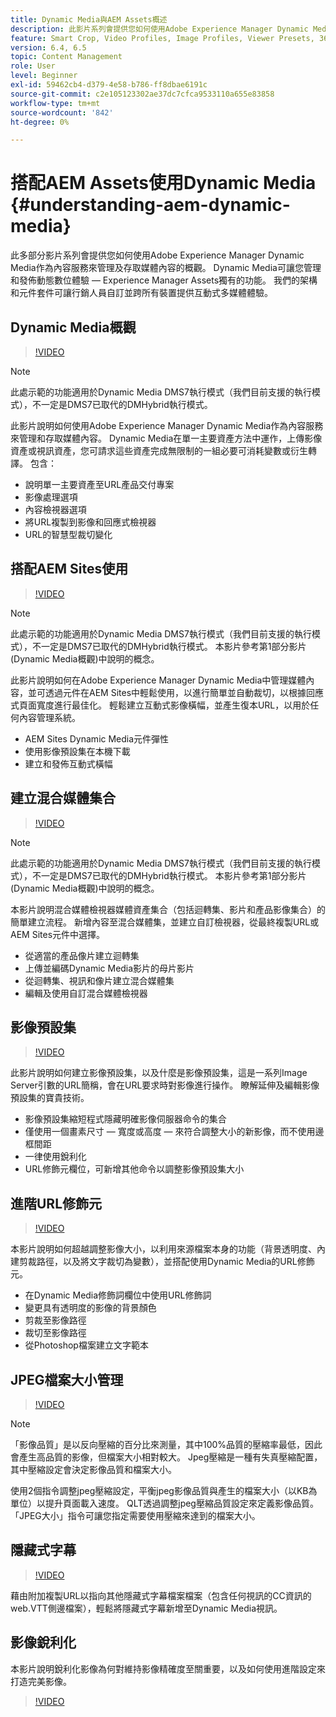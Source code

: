 ```yaml
---
title: Dynamic Media與AEM Assets概述
description: 此影片系列會提供您如何使用Adobe Experience Manager Dynamic Media作為內容服務來管理及存取媒體內容的概觀。 Dynamic Media可讓您管理和發佈動態數位體驗 — Experience Manager Assets獨有的功能。 我們的架構和元件套件可讓行銷人員自訂並跨所有裝置提供互動式多媒體體驗。
feature: Smart Crop, Video Profiles, Image Profiles, Viewer Presets, 360 VR Video, Image Sets, Spin Sets
version: 6.4, 6.5
topic: Content Management
role: User
level: Beginner
exl-id: 59462cb4-d379-4e58-b786-ff8dbae6191c
source-git-commit: c2e105123302ae37dc7cfca9533110a655e83858
workflow-type: tm+mt
source-wordcount: '842'
ht-degree: 0%

---
```


# 搭配AEM Assets使用Dynamic Media {#understanding-aem-dynamic-media}

此多部分影片系列會提供您如何使用Adobe Experience Manager Dynamic Media作為內容服務來管理及存取媒體內容的概觀。 Dynamic Media可讓您管理和發佈動態數位體驗 — Experience Manager Assets獨有的功能。 我們的架構和元件套件可讓行銷人員自訂並跨所有裝置提供互動式多媒體體驗。

## Dynamic Media概觀

>[!VIDEO](https://video.tv.adobe.com/v/27144?quality=12&learn=on)

>[!NOTE]
>
>此處示範的功能適用於Dynamic Media DMS7執行模式（我們目前支援的執行模式），不一定是DMS7已取代的DMHybrid執行模式。

此影片說明如何使用Adobe Experience Manager Dynamic Media作為內容服務來管理和存取媒體內容。 Dynamic Media在單一主要資產方法中運作，上傳影像資產或視訊資產，您可請求這些資產完成無限制的一組必要可消耗變數或衍生轉譯。 包含：

* 說明單一主要資產至URL產品交付專案
* 影像處理選項
* 內容檢視器選項
* 將URL複製到影像和回應式檢視器
* URL的智慧型裁切變化

## 搭配AEM Sites使用

>[!VIDEO](https://video.tv.adobe.com/v/27145?quality=12&learn=on)

>[!NOTE]
>
>此處示範的功能適用於Dynamic Media DMS7執行模式（我們目前支援的執行模式），不一定是DMS7已取代的DMHybrid執行模式。 本影片參考第1部分影片(Dynamic Media概觀)中說明的概念。

此影片說明如何在Adobe Experience Manager Dynamic Media中管理媒體內容，並可透過元件在AEM Sites中輕鬆使用，以進行簡單並自動裁切，以根據回應式頁面寬度進行最佳化。 輕鬆建立互動式影像橫幅，並產生復本URL，以用於任何內容管理系統。

* AEM Sites Dynamic Media元件彈性
* 使用影像預設集在本機下載
* 建立和發佈互動式橫幅

## 建立混合媒體集合

>[!VIDEO](https://video.tv.adobe.com/v/27146?quality=12&learn=on)

>[!NOTE]
>
>此處示範的功能適用於Dynamic Media DMS7執行模式（我們目前支援的執行模式），不一定是DMS7已取代的DMHybrid執行模式。 本影片參考第1部分影片(Dynamic Media概觀)中說明的概念。

本影片說明混合媒體檢視器媒體資產集合（包括迴轉集、影片和產品影像集合）的簡單建立流程。 新增內容至混合媒體集，並建立自訂檢視器，從最終複製URL或AEM Sites元件中選擇。

* 從適當的產品像片建立迴轉集
* 上傳並編碼Dynamic Media影片的母片影片
* 從迴轉集、視訊和像片建立混合媒體集
* 編輯及使用自訂混合媒體檢視器

## 影像預設集

>[!VIDEO](https://video.tv.adobe.com/v/27320?quality=12&learn=on)

此影片說明如何建立影像預設集，以及什麼是影像預設集，這是一系列Image Server引數的URL簡稱，會在URL要求時對影像進行操作。 瞭解延伸及編輯影像預設集的寶貴技術。

* 影像預設集縮短程式隱藏明確影像伺服器命令的集合
* 僅使用一個畫素尺寸 — 寬度或高度 — 來符合調整大小的新影像，而不使用邊框間距
* 一律使用銳利化
* URL修飾元欄位，可新增其他命令以調整影像預設集大小

## 進階URL修飾元

>[!VIDEO](https://video.tv.adobe.com/v/27319?quality=12&learn=on)

本影片說明如何超越調整影像大小，以利用來源檔案本身的功能（背景透明度、內建剪裁路徑，以及將文字裁切為變數），並搭配使用Dynamic Media的URL修飾元。

* 在Dynamic Media修飾詞欄位中使用URL修飾詞
* 變更具有透明度的影像的背景顏色
* 剪裁至影像路徑
* 裁切至影像路徑
* 從Photoshop檔案建立文字範本

## JPEG檔案大小管理

>[!VIDEO](https://video.tv.adobe.com/v/27404?quality=12&learn=on)


>[!NOTE]
>
>「影像品質」是以反向壓縮的百分比來測量，其中100%品質的壓縮率最低，因此會產生高品質的影像，但檔案大小相對較大。 Jpeg壓縮是一種有失真壓縮配置，其中壓縮設定會決定影像品質和檔案大小。

使用2個指令調整jpeg壓縮設定，平衡jpeg影像品質與產生的檔案大小（以KB為單位）以提升頁面載入速度。 QLT透過調整jpeg壓縮品質設定來定義影像品質。 「JPEG大小」指令可讓您指定需要使用壓縮來達到的檔案大小。

## 隱藏式字幕

>[!VIDEO](https://video.tv.adobe.com/v/28074?quality=12&learn=on)

藉由附加複製URL以指向其他隱藏式字幕檔案檔案（包含任何視訊的CC資訊的web.VTT側邊檔案），輕鬆將隱藏式字幕新增至Dynamic Media視訊。

## 影像銳利化

本影片說明銳利化影像為何對維持影像精確度至關重要，以及如何使用進階設定來打造完美影像。

>[!VIDEO](https://demos-pub.assetsadobe.com/etc/dam/viewers/s7viewers/html5/VideoViewer.html?asset=%2Fcontent%2Fdam%2Fdm-public-facing-upgrade-portal-video%2F04_DynamicImagery_AdvancedSettings_071917_BH.mp4&amp;config=/etc/dam/presets/viewer/Video_social&amp;serverUrl=https%3A%2F%2Fadobedemo62-h.assetsadobe.com%2Fis%2Fimage%2F&amp;contenturl=%2F&amp;config2=/etc/dam/presets/analytics&amp;videoserverurl=https://gateway-na.assetsadobe.com/DMGateway/public/demoCo&amp;posterimage=/content/dam/dm-public-facing-upgrade-portal-video/04_DynamicImagery_AdvancedSettings_071917_BH.mp4)
